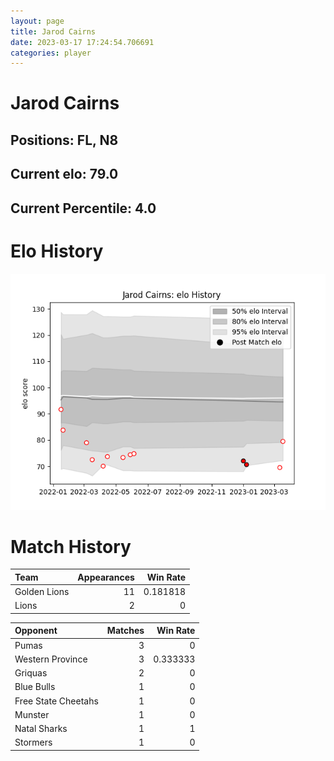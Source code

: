 ```yaml
---  
layout: page  
title: Jarod Cairns  
date: 2023-03-17 17:24:54.706691  
categories: player  
---
```

# Jarod Cairns

## Positions: FL, N8

## Current elo: 79.0

## Current Percentile: 4.0

# Elo History


![elo history](history_JarodCairns.png)
# Match History


| Team         |   Appearances |   Win Rate |
|:-------------|--------------:|-----------:|
| Golden Lions |            11 |   0.181818 |
| Lions        |             2 |   0        |

| Opponent            |   Matches |   Win Rate |
|:--------------------|----------:|-----------:|
| Pumas               |         3 |   0        |
| Western Province    |         3 |   0.333333 |
| Griquas             |         2 |   0        |
| Blue Bulls          |         1 |   0        |
| Free State Cheetahs |         1 |   0        |
| Munster             |         1 |   0        |
| Natal Sharks        |         1 |   1        |
| Stormers            |         1 |   0        |